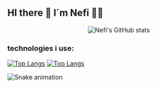   ## HI there 👋 I´m Nefi 👨‍💻

<div align="center">
  
![Nefi's GitHub stats](https://github-readme-stats.vercel.app/api?username=NefiJL&show_icons=true&theme=midnight-purple)
  
</div>


### technologies i use:
  
[![Top Langs](https://github-readme-stats.vercel.app/api/top-langs/?username=NefiJL&layout=demo&theme=midnight-purple&langs_count=7)](https://github.com/anuraghazra/github-readme-stats) [![Top Langs](https://github-readme-stats.vercel.app/api/top-langs/?username=NefiJL&show_icons=true&theme=midnight-purple&layout=compact)](https://github.com/anuraghazra/github-readme-stats)


![Snake animation](https://github.com/NefiJL/NefiJL/blob/output/github-contribution-grid-snake.svg)
<!--
**NefiJL/NefiJL** is a ✨ _special_ ✨ repository because its `README.md` (this file) appears on your GitHub profile.

Here are some ideas to get you started:

- 🔭 I’m currently working on ...
- 🌱 I’m currently learning ...
- 👯 I’m looking to collaborate on ...
- 🤔 I’m looking for help with ...
- 💬 Ask me about ...
- 📫 How to reach me: ...
- 😄 Pronouns: ...
- ⚡ Fun fact: ...
-->
